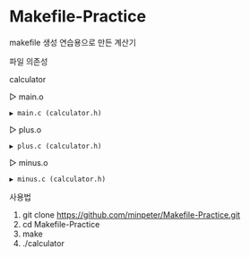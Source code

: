 # Makefile-Practice
makefile 생성 연습용으로 만든 계산기


파일 의존성
  
 calculator
 
  ▷ main.o
  
    ▶ main.c (calculator.h)
    
  ▷ plus.o
  
    ▶ plus.c (calculator.h)
    
  ▷ minus.o
  
    ▶ minus.c (calculator.h)
    
    
    
    
    
사용법
1. git clone https://github.com/minpeter/Makefile-Practice.git
2. cd Makefile-Practice
3. make
3. ./calculator
